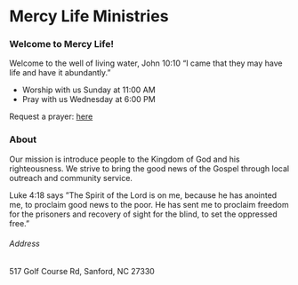 # Mercy Life Ministries

### Welcome to Mercy Life!
Welcome to the well of living water, John 10:10 “I came that they may have life and have it abundantly.”

 - Worship with us Sunday at 11:00 AM
 - Pray with us Wednesday at 6:00 PM

Request a prayer: [here](https://mercylifeministry.com/prayer-request/)



### About
Our mission is introduce people to the Kingdom of God and his righteousness.  We strive to bring the good news of the Gospel through local outreach and community service. 

Luke 4:18 says ”The Spirit of the Lord is on me, because he has anointed me, to proclaim good news to the poor. He has sent me to proclaim freedom for the prisoners and recovery of sight for the blind, to set the oppressed free.”



###### Address 
517 Golf Course Rd, Sanford, NC 27330
